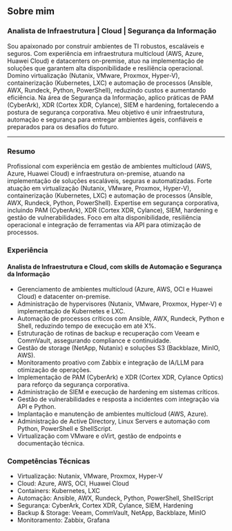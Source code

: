 ## Sobre mim
### Analista de Infraestrutura | Cloud | Segurança da Informação

Sou apaixonado por construir ambientes de TI robustos, escaláveis e seguros. Com experiência em infraestrutura multicloud (AWS, Azure, Huawei Cloud) e datacenters on-premise, atuo na implementação de soluções que garantem alta disponibilidade e resiliência operacional.
Domino virtualização (Nutanix, VMware, Proxmox, Hyper-V), containerização (Kubernetes, LXC) e automação de processos (Ansible, AWX, Rundeck, Python, PowerShell), reduzindo custos e aumentando eficiência.
Na área de Segurança da Informação, aplico práticas de PAM (CyberArk), XDR (Cortex XDR, Cylance), SIEM e hardening, fortalecendo a postura de segurança corporativa.
Meu objetivo é unir infraestrutura, automação e segurança para entregar ambientes ágeis, confiáveis e preparados para os desafios do futuro.

---

### Resumo

Profissional com experiência em gestão de ambientes multicloud (AWS, Azure, Huawei Cloud) e infraestrutura on-premise, atuando na implementação de soluções escaláveis, seguras e automatizadas. Forte atuação em virtualização (Nutanix, VMware, Proxmox, Hyper-V), containerização (Kubernetes, LXC) e automação de processos (Ansible, AWX, Rundeck, Python, PowerShell).
Expertise em segurança corporativa, incluindo PAM (CyberArk), XDR (Cortex XDR, Cylance), SIEM, hardening e gestão de vulnerabilidades. Foco em alta disponibilidade, resiliência operacional e integração de ferramentas via API para otimização de processos.

### Experiência

#### Analista de Infraestrutura e Cloud, com skills de Automação e Segurança da Informação

- Gerenciamento de ambientes multicloud (Azure, AWS, OCI e Huawei Cloud) e datacenter on-premise.
- Administração de hypervisores (Nutanix, VMware, Proxmox, Hyper-V) e implementação de Kubernetes e LXC.
- Automação de processos críticos com Ansible, AWX, Rundeck, Python e Shell, reduzindo tempo de execução em até X%.
- Estruturação de rotinas de backup e recuperação com Veeam e CommVault, assegurando compliance e continuidade.
- Gestão de storage (NetApp, Nutanix) e soluções S3 (Backblaze, MinIO, AWS).
- Monitoramento proativo com Zabbix e integração de IA/LLM para otimização de operações.
- Implementação de PAM (CyberArk) e XDR (Cortex XDR, Cylance Optics) para reforço da segurança corporativa.
- Administração de SIEM e execução de hardening em sistemas críticos.
- Gestão de vulnerabilidades e resposta a incidentes com integração via API e Python.
- Implantação e manutenção de ambientes multicloud (AWS, Azure).
- Administração de Active Directory, Linux Servers e automação com Python, PowerShell e ShellScript.
- Virtualização com VMware e oVirt, gestão de endpoints e documentação técnica.

### Competências Técnicas

- Virtualização: Nutanix, VMware, Proxmox, Hyper-V
- Cloud: Azure, AWS, OCI, Huawei Cloud
- Containers: Kubernetes, LXC
- Automação: Ansible, AWX, Rundeck, Python, PowerShell, ShellScript
- Segurança: CyberArk, Cortex XDR, Cylance, SIEM, Hardening
- Backup & Storage: Veeam, CommVault, NetApp, Backblaze, MinIO
- Monitoramento: Zabbix, Grafana
